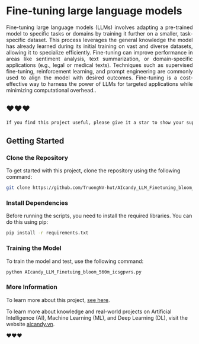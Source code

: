 # Fine-tuning large language models

<p align="justify">
Fine-tuning large language models (LLMs) involves adapting a pre-trained model to specific tasks or domains by training it further on a smaller, task-specific dataset. This process leverages the general knowledge the model has already learned during its initial training on vast and diverse datasets, allowing it to specialize efficiently. Fine-tuning can improve performance in areas like sentiment analysis, text summarization, or domain-specific applications (e.g., legal or medical texts). Techniques such as supervised fine-tuning, reinforcement learning, and prompt engineering are commonly used to align the model with desired outcomes. Fine-tuning is a cost-effective way to harness the power of LLMs for targeted applications while minimizing computational overhead..
</p>


## ❤️❤️❤️

```bash
If you find this project useful, please give it a star to show your support and help others discover it!
```

## Getting Started

### Clone the Repository

To get started with this project, clone the repository using the following command:

```bash
git clone https://github.com/TruongNV-hut/AIcandy_LLM_Finetuning_bloom_560m_iehimqko.git
```

### Install Dependencies
Before running the scripts, you need to install the required libraries. You can do this using pip:

```bash
pip install -r requirements.txt
```

### Training the Model

To train the model and test, use the following command:

```bash
python AIcandy_LLM_Finetuing_bloom_560m_icsgpvrs.py
```

### More Information

To learn more about this project, [see here](https://aicandy.vn/huong-dan-thuc-chien-fine-tuning-mo-hinh-ngon-ngu-lon).

To learn more about knowledge and real-world projects on Artificial Intelligence (AI), Machine Learning (ML), and Deep Learning (DL), visit the website [aicandy.vn](https://aicandy.vn/).

❤️❤️❤️




